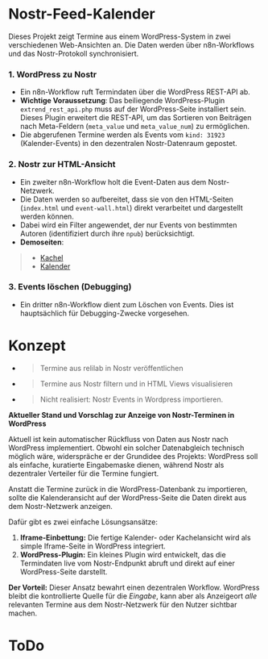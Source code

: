 # Nostr-Feed-Kalender

Dieses Projekt zeigt Termine aus einem WordPress-System in zwei verschiedenen Web-Ansichten an. Die Daten werden über n8n-Workflows und das Nostr-Protokoll synchronisiert.

### 1. WordPress zu Nostr

- Ein n8n-Workflow ruft Termindaten über die WordPress REST-API ab.
- **Wichtige Voraussetzung**: Das beiliegende WordPress-Plugin `extrend_rest_api.php` muss auf der WordPress-Seite installiert sein. Dieses Plugin erweitert die REST-API, um das Sortieren von Beiträgen nach Meta-Feldern (`meta_value` und `meta_value_num`) zu ermöglichen.
- Die abgerufenen Termine werden als Events vom `kind: 31923` (Kalender-Events) in den dezentralen Nostr-Datenraum gepostet.

### 2. Nostr zur HTML-Ansicht

- Ein zweiter n8n-Workflow holt die Event-Daten aus dem Nostr-Netzwerk.
- Die Daten werden so aufbereitet, dass sie von den HTML-Seiten (`index.html` und `event-wall.html`) direkt verarbeitet und dargestellt werden können.
- Dabei wird ein Filter angewendet, der nur Events von bestimmten Autoren (identifiziert durch ihre `npub`) berücksichtigt.
- **Demoseiten**: 
 >- [Kachel](https://rpi-virtuell.github.io/nostrfeed_calendar/)
 >- [Kalender](https://rpi-virtuell.github.io/nostrfeed_calendar/calendar-view.html)
 

### 3. Events löschen (Debugging)

- Ein dritter n8n-Workflow dient zum Löschen von Events. Dies ist hauptsächlich für Debugging-Zwecke vorgesehen.



# Konzept

 - > Termine aus relilab in Nostr veröffentlichen
 - > Termine aus Nostr filtern und in HTML Views visualisieren
 - > Nicht realisiert: Nostr Events in Wordpress importieren.

 **Aktueller Stand und Vorschlag zur Anzeige von Nostr-Terminen in WordPress**

 Aktuell ist kein automatischer Rückfluss von Daten aus Nostr nach WordPress implementiert. Obwohl ein solcher Datenabgleich technisch möglich wäre, widerspräche er der Grundidee des Projekts: WordPress soll als einfache, kuratierte Eingabemaske dienen, während Nostr als dezentraler Verteiler für die Termine fungiert.

 Anstatt die Termine zurück in die WordPress-Datenbank zu importieren, sollte die Kalenderansicht auf der WordPress-Seite die Daten direkt aus dem Nostr-Netzwerk anzeigen.

 Dafür gibt es zwei einfache Lösungsansätze:

 1.  **Iframe-Einbettung:** Die fertige Kalender- oder Kachelansicht wird als simple Iframe-Seite in WordPress integriert.
 2.  **WordPress-Plugin:** Ein kleines Plugin wird entwickelt, das die Termindaten live vom Nostr-Endpunkt abruft und direkt auf einer WordPress-Seite darstellt.

 **Der Vorteil:** Dieser Ansatz bewahrt einen dezentralen Workflow. WordPress bleibt die kontrollierte Quelle für die *Eingabe*, kann aber als Anzeigeort *alle* relevanten Termine aus dem Nostr-Netzwerk für den Nutzer sichtbar machen.

# ToDo
